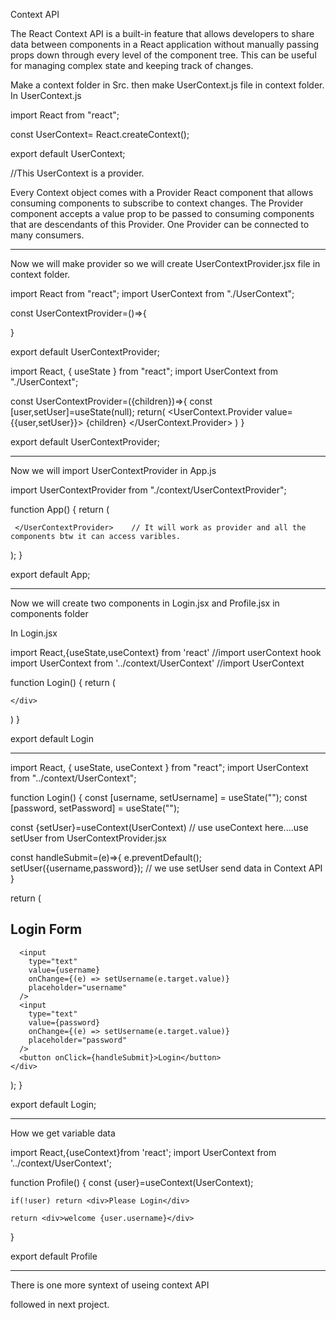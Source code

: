 
Context API 

The React Context API is a built-in feature that allows developers to share data between components in a React application without manually passing props down through every level of the component tree. This can be useful for managing complex state and keeping track of changes.



Make a context folder in Src.
then make UserContext.js file in context folder.
In UserContext.js

import React from "react";

const UserContext= React.createContext();

export default UserContext;

//This UserContext is a provider.

Every Context object comes with a Provider React component that allows consuming components to subscribe to context changes. The Provider component accepts a value prop to be passed to consuming components that are descendants of this Provider. One Provider can be connected to many consumers.
***********************************************************************************

Now we will make provider so we will create UserContextProvider.jsx file in context folder.

import React from "react";
import UserContext from "./UserContext";

const UserContextProvider=()=>{

}

export default UserContextProvider;



import React, { useState } from "react";
import UserContext from "./UserContext";

const UserContextProvider=({children})=>{
       const [user,setUser]=useState(null);
    return(
        <UserContext.Provider value={{user,setUser}}>
            {children}
        </UserContext.Provider>
    )
}

export default UserContextProvider;


***********************************************************************************


Now we will import UserContextProvider in App.js  

import UserContextProvider from "./context/UserContextProvider";

function App() {
  return (
     <UserContextProvider>
      
     </UserContextProvider>    // It will work as provider and all the components btw it can access varibles.
  );
}

export default App;


*************************


Now we will create two components in Login.jsx and Profile.jsx in components folder


In Login.jsx

import React,{useState,useContext} from 'react'  //import userContext hook
import UserContext from '../context/UserContext'  //import UserContext

function Login() {
  return (
    <div>
      
    </div>
  )
}

export default Login

***********************************************************************************



import React, { useState, useContext } from "react";
import UserContext from "../context/UserContext";

function Login() {
  const [username, setUsername] = useState("");
  const [password, setPassword] = useState("");

  const {setUser}=useContext(UserContext)   // use useContext here....use setUser from UserContextProvider.jsx

const handleSubmit=(e)=>{
       e.preventDefault();
       setUser({username,password});   // we use setUser send data in Context API 
  }

  return (
    <div>
      <h2>Login Form</h2>

      <input
        type="text"
        value={username}
        onChange={(e) => setUsername(e.target.value)}
        placeholder="username"
      />
      <input
        type="text"
        value={password}
        onChange={(e) => setUsername(e.target.value)}
        placeholder="password"
      />
      <button onClick={handleSubmit}>Login</button>
    </div>
  );
}

export default Login;


***********************************************************************************

How we get variable data

import React,{useContext}from 'react';
import UserContext from '../context/UserContext';

function Profile() {
    const {user}=useContext(UserContext);
   
    if(!user) return <div>Please Login</div>

    return <div>welcome {user.username}</div>
}

export default Profile


***********************************************************************************



There is one more syntext of useing context API

followed in next project.
